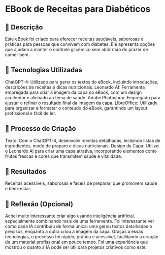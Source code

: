 # EBook de Receitas para Diabéticos

## 📒 Descrição
Este eBook foi criado para oferecer receitas saudáveis, saborosas e práticas para pessoas que convivem com diabetes. Ele apresenta opções que ajudam a manter o controle glicêmico sem abrir mão do prazer de comer bem.

## 🤖 Tecnologias Utilizadas
ChatGPT-4: Utilizado para gerar os textos do eBook, incluindo introduções, descrições de receitas e dicas nutricionais.
Leonardo AI: Ferramenta empregada para criar a imagem da capa do eBook, com um design acolhedor e alinhado ao tema de saúde.
Adobe Photoshop: Empregado para ajustar e refinar o resultado final da imagem da capa.
LibreOffice: Utilizado para organizar e formatar o conteúdo do eBook, garantindo um layout profissional e fácil de ler.

## 🧐 Processo de Criação
Texto: Com o ChatGPT-4, desenvolvi receitas detalhadas, incluindo listas de ingredientes, modo de preparo e dicas nutricionais.
Design da Capa: Utilizei o Leonardo AI para criar uma capa atrativa, incorporando elementos como frutas frescas e cores que transmitem saúde e vitalidade.

## 🚀 Resultados
Receitas acessíveis, saborosas e fáceis de preparar, que promovem saúde e bem-estar.

## 💭 Reflexão (Opcional)
Achei muito interessante criar algo usando inteligência artificial, especialmente combinando mais de uma ferramenta. Foi interessante ver como cada IA contribuiu de forma única: uma gerou textos detalhados e precisos, enquanto a outra criou a imagem da capa. Graças a essas tecnologias, o processo foi rápido, prático e acessível, facilitando a criação de um material profissional em pouco tempo. Foi uma experiência que mostrou o quanto a IA pode ser útil para projetos criativos como este.
